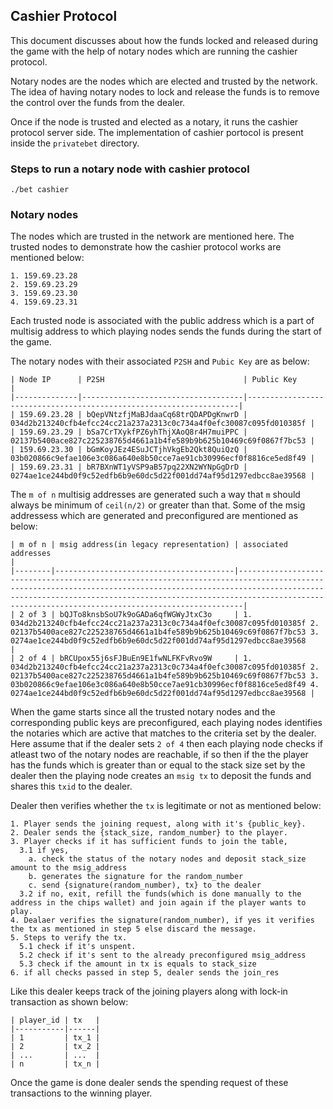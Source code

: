 ## Cashier Protocol

This document discusses about how the funds locked and released during the game with the help of notary nodes which are running the cashier protocol.

Notary nodes are the nodes which are elected and trusted by the network. The idea of having notary nodes to lock and release the funds is to remove the control over the funds from the dealer.

Once if the node is trusted and elected as a notary, it runs the cashier protocol server side. The implementation of cashier portocol is present inside the `privatebet` directory.

### Steps to run a notary node with cashier protocol
```
./bet cashier
```

### Notary nodes

The nodes which are trusted in the network are mentioned here. The trusted nodes to demonstrate how the cashier protocol works are mentioned below:
```
1. 159.69.23.28
2. 159.69.23.29
3. 159.69.23.30
4. 159.69.23.31
```
Each trusted node is associated with the public address which is a part of multisig address to which playing nodes sends the funds during the start of the game.

The notary nodes with their associated `P2SH` and `Pubic Key` are as below:
```
| Node IP      | P2SH                               | Public Key                                                         |
|--------------|------------------------------------|--------------------------------------------------------------------|
| 159.69.23.28 | bQepVNtzfjMaBJdaaCq68trQDAPDgKnwrD | 034d2b213240cfb4efcc24cc21a237a2313c0c734a4f0efc30087c095fd010385f |
| 159.69.23.29 | bSa7CrTXykfPZ6yhThjXAoQ8r4H7muiPPC | 02137b5400ace827c225238765d4661a1b4fe589b9b625b10469c69f0867f7bc53 |
| 159.69.23.30 | bGmKoyJEz4ESuJCTjhVkgEb2Qkt8QuiQzQ | 03b020866c9efae106e3c086a640e8b50cce7ae91cb30996ecf0f8816ce5ed8f49 |
| 159.69.23.31 | bR7BXnWT1yVSP9aB57pq22XN2WYNpGgDrD | 0274ae1ce244bd0f9c52edfb6b9e60dc5d22f001dd74af95d1297edbcc8ae39568 |
```

The `m of n` multisig addresses are generated such a way that `m` should always be minimum of `ceil(n/2)` or greater than that. Some of the msig addressess which are generated and preconfigured are mentioned as below:
```
| m of n | msig address(in legacy representation) | associated addresses                                                                                                                                                                                                                                                                    |
|--------|----------------------------------------|-----------------------------------------------------------------------------------------------------------------------------------------------------------------------------------------------------------------------------------------------------------------------------------------|
| 2 of 3 | bQJTo8knsbSoU7k9oGADa6qfWGWyJtxC3o     | 1. 034d2b213240cfb4efcc24cc21a237a2313c0c734a4f0efc30087c095fd010385f 2. 02137b5400ace827c225238765d4661a1b4fe589b9b625b10469c69f0867f7bc53 3. 0274ae1ce244bd0f9c52edfb6b9e60dc5d22f001dd74af95d1297edbcc8ae39568                                                                       |
| 2 of 4 | bRCUpox55j6sFJBuEn9E1fwNLFKFvRvo9W     | 1. 034d2b213240cfb4efcc24cc21a237a2313c0c734a4f0efc30087c095fd010385f 2. 02137b5400ace827c225238765d4661a1b4fe589b9b625b10469c69f0867f7bc53 3. 03b020866c9efae106e3c086a640e8b50cce7ae91cb30996ecf0f8816ce5ed8f49 4. 0274ae1ce244bd0f9c52edfb6b9e60dc5d22f001dd74af95d1297edbcc8ae39568 |
```

When the game starts since all the trusted notary nodes and the corresponding public keys are preconfigured, each playing nodes identifies the notaries which are active that matches to the criteria set by the dealer. Here assume that if the dealer sets `2 of 4` then each playing node checks if atleast two of the notary nodes are reachable, if so then if the the player has the funds which is greater than or equal to the stack size set by the dealer then the playing node creates an `msig tx` to deposit the funds and shares this `txid` to the dealer.

Dealer then verifies whether the `tx` is legitimate or not as mentioned below:
```
1. Player sends the joining request, along with it's {public_key}.
2. Dealer sends the {stack_size, random_number} to the player.
3. Player checks if it has sufficient funds to join the table, 
  3.1 if yes,
    a. check the status of the notary nodes and deposit stack_size amount to the msig_address
    b. generates the signature for the random_number
    c. send {signature(random_number), tx} to the dealer
  3.2 if no, exit, refill the funds(which is done manually to the address in the chips wallet) and join again if the player wants to play.
4. Dealaer verifies the signature(random_number), if yes it verifies the tx as mentioned in step 5 else discard the message.
5. Steps to verify the tx.
  5.1 check if it's unspent.
  5.2 check if it's sent to the already preconfigured msig_address
  5.3 check if the amount in tx is equals to stack_size
6. if all checks passed in step 5, dealer sends the join_res  
```

Like this dealer keeps track of the joining players along with lock-in transaction as shown below:
```
| player_id | tx   |
|-----------|------|
| 1         | tx_1 |
| 2         | tx_2 |
| ...       | ...  |
| n         | tx_n |
```

Once the game is done dealer sends the spending request of these transactions to the winning player. 
